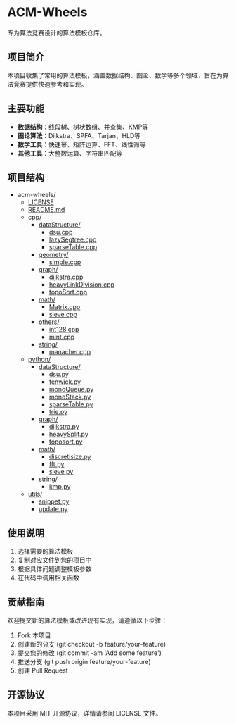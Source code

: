 # ACM-Wheels
专为算法竞赛设计的算法模板仓库。

## 项目简介
本项目收集了常用的算法模板，涵盖数据结构、图论、数学等多个领域，旨在为算法竞赛提供快速参考和实现。

## 主要功能
- **数据结构**：线段树、树状数组、并查集、KMP等
- **图论算法**：Dijkstra、SPFA、Tarjan、HLD等
- **数学工具**：快速幂、矩阵运算、FFT、线性筛等
- **其他工具**：大整数运算、字符串匹配等

## 项目结构

- acm-wheels/
  - [LICENSE](https://github.com/wu-uk/ACM-Wheels/blob/main/blob/main/LICENSE)
  - [README.md](https://github.com/wu-uk/ACM-Wheels/blob/main/blob/main/README.md)
  - [cpp/](https://github.com/wu-uk/ACM-Wheels/blob/main/tree/main/cpp)
    - [dataStructure/](https://github.com/wu-uk/ACM-Wheels/blob/main/tree/main/cpp/dataStructure)
      - [dsu.cpp](https://github.com/wu-uk/ACM-Wheels/blob/main/blob/main/cpp/dataStructure/dsu.cpp)
      - [lazySegtree.cpp](https://github.com/wu-uk/ACM-Wheels/blob/main/blob/main/cpp/dataStructure/lazySegtree.cpp)
      - [sparseTable.cpp](https://github.com/wu-uk/ACM-Wheels/blob/main/blob/main/cpp/dataStructure/sparseTable.cpp)
    - [geometry/](https://github.com/wu-uk/ACM-Wheels/blob/main/tree/main/cpp/geometry)
      - [simple.cpp](https://github.com/wu-uk/ACM-Wheels/blob/main/blob/main/cpp/geometry/simple.cpp)
    - [graph/](https://github.com/wu-uk/ACM-Wheels/blob/main/tree/main/cpp/graph)
      - [dijkstra.cpp](https://github.com/wu-uk/ACM-Wheels/blob/main/blob/main/cpp/graph/dijkstra.cpp)
      - [heavyLinkDivision.cpp](https://github.com/wu-uk/ACM-Wheels/blob/main/blob/main/cpp/graph/heavyLinkDivision.cpp)
      - [topoSort.cpp](https://github.com/wu-uk/ACM-Wheels/blob/main/blob/main/cpp/graph/topoSort.cpp)
    - [math/](https://github.com/wu-uk/ACM-Wheels/blob/main/tree/main/cpp/math)
      - [Matrix.cpp](https://github.com/wu-uk/ACM-Wheels/blob/main/blob/main/cpp/math/Matrix.cpp)
      - [sieve.cpp](https://github.com/wu-uk/ACM-Wheels/blob/main/blob/main/cpp/math/sieve.cpp)
    - [others/](https://github.com/wu-uk/ACM-Wheels/blob/main/tree/main/cpp/others)
      - [int128.cpp](https://github.com/wu-uk/ACM-Wheels/blob/main/blob/main/cpp/others/int128.cpp)
      - [mint.cpp](https://github.com/wu-uk/ACM-Wheels/blob/main/blob/main/cpp/others/mint.cpp)
    - [string/](https://github.com/wu-uk/ACM-Wheels/blob/main/tree/main/cpp/string)
      - [manacher.cpp](https://github.com/wu-uk/ACM-Wheels/blob/main/blob/main/cpp/string/manacher.cpp)
  - [python/](https://github.com/wu-uk/ACM-Wheels/blob/main/tree/main/python)
    - [dataStructure/](https://github.com/wu-uk/ACM-Wheels/blob/main/tree/main/python/dataStructure)
      - [dsu.py](https://github.com/wu-uk/ACM-Wheels/blob/main/blob/main/python/dataStructure/dsu.py)
      - [fenwick.py](https://github.com/wu-uk/ACM-Wheels/blob/main/blob/main/python/dataStructure/fenwick.py)
      - [monoQueue.py](https://github.com/wu-uk/ACM-Wheels/blob/main/blob/main/python/dataStructure/monoQueue.py)
      - [monoStack.py](https://github.com/wu-uk/ACM-Wheels/blob/main/blob/main/python/dataStructure/monoStack.py)
      - [sparseTable.py](https://github.com/wu-uk/ACM-Wheels/blob/main/blob/main/python/dataStructure/sparseTable.py)
      - [trie.py](https://github.com/wu-uk/ACM-Wheels/blob/main/blob/main/python/dataStructure/trie.py)
    - [graph/](https://github.com/wu-uk/ACM-Wheels/blob/main/tree/main/python/graph)
      - [dijkstra.py](https://github.com/wu-uk/ACM-Wheels/blob/main/blob/main/python/graph/dijkstra.py)
      - [heavySplit.py](https://github.com/wu-uk/ACM-Wheels/blob/main/blob/main/python/graph/heavySplit.py)
      - [toposort.py](https://github.com/wu-uk/ACM-Wheels/blob/main/blob/main/python/graph/toposort.py)
    - [math/](https://github.com/wu-uk/ACM-Wheels/blob/main/tree/main/python/math)
      - [discretisize.py](https://github.com/wu-uk/ACM-Wheels/blob/main/blob/main/python/math/discretisize.py)
      - [fft.py](https://github.com/wu-uk/ACM-Wheels/blob/main/blob/main/python/math/fft.py)
      - [sieve.py](https://github.com/wu-uk/ACM-Wheels/blob/main/blob/main/python/math/sieve.py)
    - [string/](https://github.com/wu-uk/ACM-Wheels/blob/main/tree/main/python/string)
      - [kmp.py](https://github.com/wu-uk/ACM-Wheels/blob/main/blob/main/python/string/kmp.py)
  - [utils/](https://github.com/wu-uk/ACM-Wheels/blob/main/tree/main/utils)
    - [snippet.py](https://github.com/wu-uk/ACM-Wheels/blob/main/blob/main/utils/snippet.py)
    - [update.py](https://github.com/wu-uk/ACM-Wheels/blob/main/blob/main/utils/update.py)

## 使用说明
1. 选择需要的算法模板
2. 复制对应文件到您的项目中
3. 根据具体问题调整模板参数
4. 在代码中调用相关函数

## 贡献指南
欢迎提交新的算法模板或改进现有实现，请遵循以下步骤：
1. Fork 本项目
2. 创建新的分支 (git checkout -b feature/your-feature)
3. 提交您的修改 (git commit -am 'Add some feature')
4. 推送分支 (git push origin feature/your-feature)
5. 创建 Pull Request

## 开源协议
本项目采用 MIT 开源协议，详情请参阅 LICENSE 文件。
